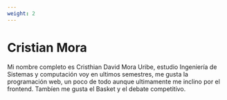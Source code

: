```yaml
---
weight: 2
---
```

# Cristian Mora


Mi nombre completo es Cristhian David Mora Uribe, estudio Ingeniería de Sistemas y computación voy en ultimos semestres, me gusta la programación web, un poco de todo aunque ultimamente me inclino por el frontend. Tambíen me gusta el Basket y el debate competitivo.